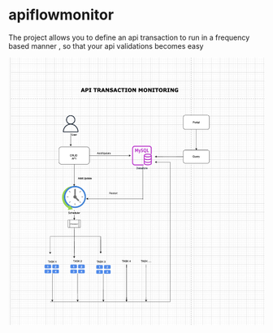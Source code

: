 # apiflowmonitor
The project allows you to define an api transaction to run in a frequency based manner , so that your api validations becomes easy


![My Image](docs/architecture/arch.png)




